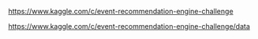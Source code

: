 https://www.kaggle.com/c/event-recommendation-engine-challenge

https://www.kaggle.com/c/event-recommendation-engine-challenge/data